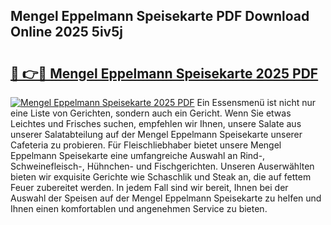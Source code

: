 ## Mengel Eppelmann Speisekarte PDF Download Online 2025 5iv5j

# <h2><a href="http://gcdf94.nevu.top/?p=Mengel+Eppelmann+Speisekarte">🔗 👉🔴 Mengel Eppelmann Speisekarte 2025 PDF</a></h2>

[![Mengel Eppelmann Speisekarte 2025 PDF](https://i.imgur.com/dBaPXMq.png)](http://gcdf94.nevu.top/?p=Mengel+Eppelmann+Speisekarte)
Ein Essensmenü ist nicht nur eine Liste von Gerichten, sondern auch ein Gericht. Wenn Sie etwas Leichtes und Frisches suchen, empfehlen wir Ihnen, unsere Salate aus unserer Salatabteilung auf der Mengel Eppelmann Speisekarte unserer Cafeteria zu probieren. Für Fleischliebhaber bietet unsere Mengel Eppelmann Speisekarte eine umfangreiche Auswahl an Rind-, Schweinefleisch-, Hühnchen- und Fischgerichten. Unseren Auserwählten bieten wir exquisite Gerichte wie Schaschlik und Steak an, die auf fettem Feuer zubereitet werden. In jedem Fall sind wir bereit, Ihnen bei der Auswahl der Speisen auf der Mengel Eppelmann Speisekarte zu helfen und Ihnen einen komfortablen und angenehmen Service zu bieten.
